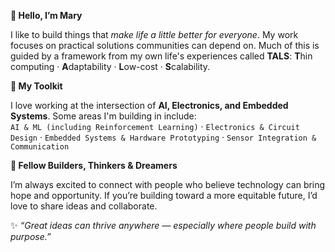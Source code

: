 **👋 Hello, I’m Mary**

I like to build things that *make life a little better for everyone*. My work focuses on practical solutions communities can depend on. Much of this is guided by a framework from my own life's experiences called **TALS**:  **T**hin computing · **A**daptability · **L**ow-cost · **S**calability.

**🔧 My Toolkit**

I love working at the intersection of **AI, Electronics, and Embedded Systems**. Some areas I'm building in include:  
`AI & ML (including Reinforcement Learning)` · `Electronics & Circuit Design` · `Embedded Systems & Hardware Prototyping` · `Sensor Integration & Communication`

**🌱 Fellow Builders, Thinkers & Dreamers** 

I’m always excited to connect with people who believe technology can bring hope and opportunity.
If you’re building toward a more equitable future, I’d love to share ideas and collaborate.

✨ *“Great ideas can thrive anywhere — especially where people build with purpose.”*
